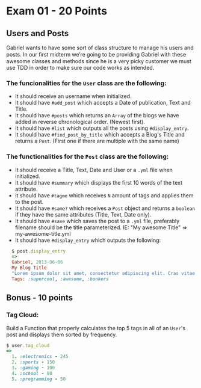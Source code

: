 # Exam 01 - 20 Points

## Users and Posts

Gabriel wants to have some sort of class structure to manage his users and posts. In our ﬁrst midterm we’re going to be providing Gabriel with these awesome classes and methods since he is a very picky customer we must use TDD in order to make sure our code works as intended.


### The funcionalities for the ```User``` class are the following:

- It should receive an username when initialized.
- It should have ```#add_post``` which accepts a Date of publication, Text and Title.
- It should have ```#posts``` which returns an ```Array``` of the blogs we have added in reverse chronological order. (Newest first).
- It should have ```#list``` which outputs all the posts using ```#display_entry```.
- It should have ```#find_post_by_title``` which accepts a Blog's Title and returns a ```Post```. (First one if there are multiple with the same name)

### The functionalities for the ```Post``` class are the following:

- It should receive a Title, Text, Date and User or a ```.yml``` file when initialized.
- It should have ```#summary``` which displays the first 10 words of the text attribute.
- it should have ```#tagme``` which receives ```N``` amount of tags and applies them to the post.
- It should have ```#same?``` which receives a ```Post``` object and returns a ```boolean``` if they have the same attributes (Title, Text, Date only).
- It should have ```#save``` which saves the post to a ```.yml``` file, preferably filename should be the title parameterized. IE: "My awesome Title" => my-awesome-title.yml
- It should have ```#display_entry``` which outputs the following:

```ruby
  $ post.display_entry 
  =>
  Gabriel, 2013-06-06
  My Blog Title
  "Lorem ipsum dolor sit amet, consectetur adipiscing elit. Cras vitae est eget ipsum tincidunt accumsan at eu mi tor."
  Tags: :supercool, :awesome, :bonkers
```


## Bonus - 10 points

### Tag Cloud:

Build a Function that properly calculates the top 5 tags in all of an ```User```'s post and displays them sorted by frequency.

```ruby 
$ user.tag_cloud
=>
  1. :electronics - 245
  2. :sports - 150
  3. :gaming - 100
  4. :school - 80
  5. :programming - 50
